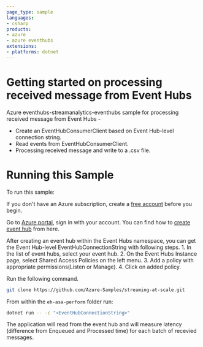 ```yaml
---
page_type: sample
languages:
- csharp
products:
- azure
- azure eventhubs 
extensions:
- platforms: dotnet
---
```


# Getting started on processing received message from Event Hubs #

Azure eventhubs-streamanalytics-eventhubs sample for processing received message from Event Hubs -
 - Create an EventHubConsumerClient based on Event Hub-level connection string.
 - Read events from EventHubConsumerClient.
 - Processing received message and write to a .csv file.

# Running this Sample #
To run this sample:

If you don't have an Azure subscription, create a [free account] before you begin.
	
Go to [Azure portal], sign in with your account. You can find how to [create event hub] from here. 

After creating an event hub within the Event Hubs namespace, you can get the Event Hub-level EventHubConnectionString with following steps.
	1. In the list of event hubs, select your event hub.
	2. On the Event Hubs Instance page, select Shared Access Policies on the left menu.
	3. Add a policy with appropriate permissions(Listen or Manage).
	4. Click on added policy.

Run the following command.
```bash	
git clone https://github.com/Azure-Samples/streaming-at-scale.git
```
From within the `eh-asa-perform` folder run:

```bash
dotnet run -- -c "<EventHubConnectionString>"
```
The application will read from the event hub and will measure latency (difference from Enqueued and Processed time) for each batch of recevied messages.

<!-- LINKS -->
[free account]: https://azure.microsoft.com/free/?WT.mc_id=A261C142F
[Azure portal]: https://ms.portal.azure.com/#home
[create event hub]: https://docs.microsoft.com/en-us/azure/event-hubs/event-hubs-create